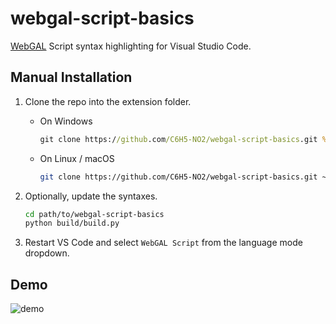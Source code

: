 # webgal-script-basics
[WebGAL](https://github.com/MakinoharaShoko/WebGAL) Script syntax highlighting for Visual Studio Code.


## Manual Installation
1. Clone the repo into the extension folder.  
   - On Windows  
     ```cmd
     git clone https://github.com/C6H5-NO2/webgal-script-basics.git %USERPROFILE%\.vscode\extensions\webgal-script-basics
     ```

   - On Linux / macOS  
     ```sh
     git clone https://github.com/C6H5-NO2/webgal-script-basics.git ~/.vscode/extensions/webgal-script-basics
     ```

2. Optionally, update the syntaxes.
   ```sh
   cd path/to/webgal-script-basics
   python build/build.py
   ```

3. Restart VS Code and select `WebGAL Script` from the language mode dropdown.


## Demo
![demo](https://user-images.githubusercontent.com/19368807/205316061-7d94f1bd-fbea-4181-8f25-3cd54ca69971.jpg)
